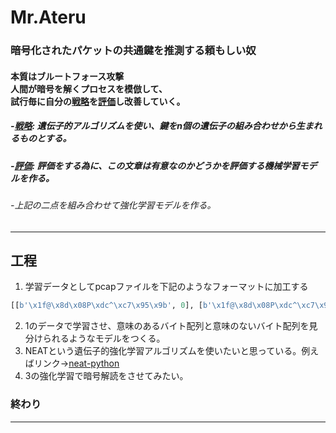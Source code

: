 # Mr.Ateru
### 暗号化されたパケットの共通鍵を推測する頼もしい奴
#### 本質はブルートフォース攻撃<br>人間が暗号を解くプロセスを模倣して、<br>試行毎に自分の<u>戦略</u>を<u>評価</u>し改善していく。
##### -<u>戦略</u>:   遺伝子的アルゴリズムを使い、鍵をn個の遺伝子の組み合わせから生まれるものとする。
##### -<u>評価</u>:   評価をする為に、この文章は有意なのかどうかを評価する機械学習モデルを作る。
###### -上記の二点を組み合わせて強化学習モデルを作る。

---
## 工程
1. 学習データとしてpcapファイルを下記のようなフォーマットに加工する
~~~python
[[b'\x1f@\x8d\x08P\xdc^\xc7\x95\x9b', 0], [b'\x1f@\x8d\x08P\xdc^\xc7\x95\x9b', 1]]
~~~
2. 1のデータで学習させ、意味のあるバイト配列と意味のないバイト配列を見分けられるようなモデルをつくる。
3. NEATという遺伝子的強化学習アルゴリズムを使いたいと思っている。例えばリンク→[neat-python](https://github.com/CodeReclaimers/neat-python)
4. 3の強化学習で暗号解読をさせてみたい。
### 終わり
---